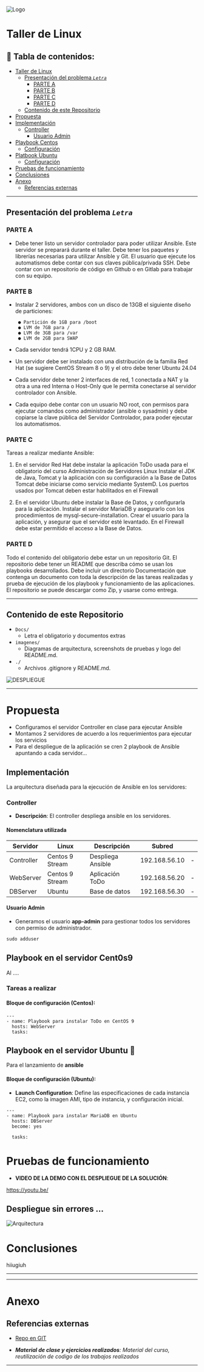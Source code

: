 ![Logo](Imagenes/logo.png)

# Taller de Linux

## 🔢 Tabla de contenidos:
- [Taller de Linux](#taller-de-linux)
  - [Presentación del problema *`Letra`*](#presentación-del-problema-letra)
    - [PARTE A](#parte-a)
    - [PARTE B](#parte-b)
    - [PARTE C](#parte-c)
    - [PARTE D](#parte-d)
  - [Contenido de este Repositorio](#contenido-de-este-repositorio)
- [Propuesta](#propuesta)
- [Implementación](#implementación)
  - [Controller](#controller)
    - [Usuario Admin](#usuario_Admin)
- [Playbook Centos](#playbook-en-el-servidor-cent0s9)
  - [Configuración](#bloque-de-configuración-centos)
- [Platbook Ubuntu](#playbook-en-el-servidor-ubuntu-)
  - [Configuración](#bloque-de-configuración-ubuntu)
 - [Pruebas de funcionamiento](#pruebas-de-funcionamiento)
- [Conclusiones](#conclusiones)
- [Anexo](#anexo)
  - [Referencias externas](#referencias-externas)
---


## Presentación del problema *` Letra `*
### PARTE A

- Debe tener listo un servidor controlador para poder utilizar Ansible. Este servidor se preparará
  durante el taller. Debe tener los paquetes y librerías necesarias para utilizar Ansible y Git. El
  usuario que ejecute los automatismos debe contar con sus claves pública/privada SSH. Debe
  contar con un repositorio de código en Github o en Gitlab para trabajar con su equipo.

### PARTE B

- Instalar 2 servidores, ambos con un disco de 13GB el siguiente diseño de particiones:
  
       ● Partición de 1GB para /boot
       ● LVM de 7GB para /
       ● LVM de 3GB para /var
       ● LVM de 2GB para SWAP

- Cada servidor tendrá 1CPU y 2 GB RAM.
- Un servidor debe ser instalado con una distribución de la familia Red Hat (se sugiere CentOS Stream 8 o 9) y el otro debe tener Ubuntu 24.04
- Cada servidor debe tener 2 interfaces de red, 1 conectada a NAT y la otra a una red Interna o Host-Only que le permita conectarse al servidor controlador con Ansible.
- Cada equipo debe contar con un usuario NO root, con permisos para ejecutar comandos como administrador (ansible o sysadmin) y debe copiarse la clave pública del Servidor Controlador, para poder ejecutar los automatismos.

### PARTE C

Tareas a realizar mediante Ansible:

1) En el servidor Red Hat debe instalar la aplicación ToDo usada para el obligatorio del curso
Administración de Servidores Linux
Instalar el JDK de Java, Tomcat y la aplicación con su configuración a la Base de Datos
Tomcat debe iniciarse como servicio mediante SystemD. Los puertos usados por Tomcat deben estar
habilitados en el Firewall

2) En el servidor Ubuntu debe instalar la Base de Datos, y configurarla para la aplicación.
Instalar el servidor MariaDB y asegurarlo con los procedimientos de mysql-secure-installation. Crear
el usuario para la aplicación, y asegurar que el servidor esté levantado. En el Firewall debe estar
permitido el acceso a la Base de Datos.

### PARTE D

Todo el contenido del obligatorio debe estar un un repositorio Git. El repositorio debe tener un
README que describa cómo se usan los playbooks desarrollados.
Debe incluir un directorio Documentación que contenga un documento con toda la descripción de las
tareas realizadas y prueba de ejecución de los playbook y funcionamiento de las aplicaciones.
El repositorio se puede descargar como Zip, y usarse como entrega.

---
## Contenido de este Repositorio
  - ```Docs/```
    - Letra el obligatorio y documentos extras
  - ```imagenes/```
    - Diagramas de arquitectura, screenshots de pruebas y logo del README.md.
  - ```./```
    - Archivos .gitignore y README.md.

![DESPLIEGUE](./imagenes/despliegue.jpg)


---
# Propuesta

  - Configuramos el servidor Controller en clase para ejecutar Ansible
  - Montamos 2 servidores de acuerdo a los requerimientos para ejecutar los servicios
  - Para el despliegue de la aplicación se cren 2 playbook de Ansible apuntando a cada servidor...


## Implementación
  La arquitectura diseñada para la ejecución de Ansible en los servidores:

### Controller

- **Descripción**: El controller despliega ansible en los servidores.

#### Nomenclatura utilizada

| Servidor                  | Linux              | Descripción                                    | Subred          |                   |
|--------------------------------|-------------------|------------------------------------------------|-----------------|--------------------|
| Controller                     | Centos 9 Stream          | Despliega Ansible                              | 192.168.56.10         | -                  |
| WebServer           | Centos 9 Stream              |  Aplicación ToDo                           | 192.168.56.20        | -                  |
| DBServer                | Ubuntu      | Base de datos                              | 192.168.56.30        | -                  |



#### Usuario Admin

- Generamos el usuario **app-admin** para gestionar todos los servidores con permiso de administrador.

 ```markdown
sudo adduser
 ```

## Playbook en el servidor Cent0s9
Al ....

### Tareas a realizar



#### Bloque de configuración (Centos):

```
---
- name: Playbook para instalar ToDo en CentOS 9
  hosts: WebServer
  tasks:

```

## Playbook en el servidor Ubuntu 🚀

Para el lanzamiento de
**ansible** 

#### Bloque de configuración (Ubuntu):

  - **Launch Configuration**: Define las especificaciones de cada instancia EC2, como la imagen AMI, tipo de instancia, y configuración inicial.

```
---
- name: Playbook para instalar MariaDB en Ubuntu
  hosts: DBServer
  become: yes

  tasks:

```
  
# Pruebas de funcionamiento

 -  **VIDEO DE LA DEMO CON EL DESPLIEGUE DE LA SOLUCIÓN**:

https://youtu.be/

## Despliegue sin errores ...

  ![Arquitectura](./imagenes/pruebas/Creacion_sin_errores.png)


# Conclusiones

hiiugiuh


---
---
# Anexo

## Referencias externas

- [Repo en GIT](<https://github.com/orlandiego/Obligatorio-TL-2024>)

- ***Material de clase y ejercicios realizados**: Material del curso, reutilización de codigo de los trabajos realizados*

---

